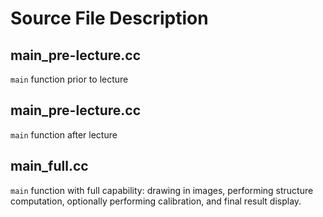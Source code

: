 # Source File Description

## main_pre-lecture.cc
`main` function prior to lecture

## main_pre-lecture.cc
`main` function after lecture

## main_full.cc
`main` function with full capability: drawing in images, performing structure
computation, optionally performing calibration, and final result display.
